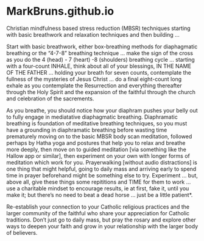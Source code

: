 # MarkBruns.github.io

Christian mindfulness based stress reduction (MBSR) techniques starting with basic breathwork and relaxation techniques and then building ...

Start with basic breathwork, either box-breathing methods for diaphagmatic breathing or the “4-7-8” breathing technique … make the sign of the cross as you do the 4 (head) - 7 (heart) -8 (shoulders) breathing cycle … starting with a four-count INHALE, think about all of your blessings, IN THE NAME OF THE FATHER … holding your breath for seven counts, contemplate the fullness of the mysteries of Jesus Christ … do a final eight-count long exhale as you contemplate the Resurrection and everything thereafter through the Holy Spirit and the expansion of the faithful through the church and celebration of the sacrements.

As you breathe, you should notice how your diaphram pushes your belly out to fully engage in mediatative diaphagmatic breathing. Diaphramatic breathing is foundation of meditative breathing techniques, so you must have a grounding in diaphramatic breathing before wasting time prematurely moving on to the basic MBSR body scan meditation, followed perhaps by Hatha yoga and postures that help you to relax and breathe more deeply, then move on to guided meditation [via something like the Hallow app or similar], then experiment on your own with longer forms of meditation which work for you. Prayerwalking [without audio distractions] is one thing that might helpful, going to daily mass and arriving early to spend time in prayer beforehand might be something else to try. Experiment … but, above all, give these things some repititions and TIME for them to work … use a charitable mindset to encourage results, ie at first, fake it, until you make it; but there’s no need to beat a dead horse … just be a little patient*.

Re-establish your connection to your Catholic religious practices and the larger community of the faithful who share your appreciation for Catholic traditions. Don’t just go to daily mass, but pray the rosary and explore other ways to deepen your faith and grow in your relationship with the larger body of believers.
